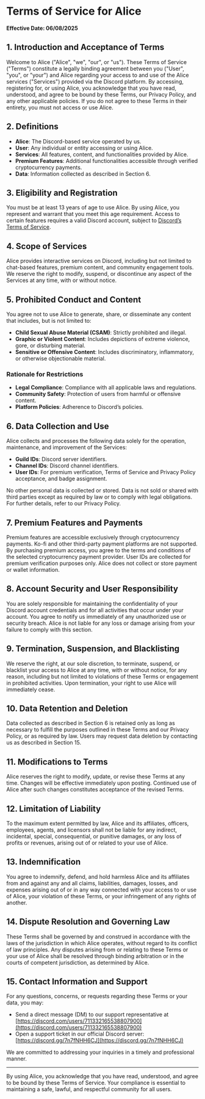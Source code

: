 # Terms of Service for Alice

**Effective Date: 06/08/2025**

## 1. Introduction and Acceptance of Terms

Welcome to Alice ("Alice", "we", "our", or "us"). These Terms of Service ("Terms") constitute a legally binding agreement between you ("User", "you", or "your") and Alice regarding your access to and use of the Alice services ("Services") provided via the Discord platform. By accessing, registering for, or using Alice, you acknowledge that you have read, understood, and agree to be bound by these Terms, our Privacy Policy, and any other applicable policies. If you do not agree to these Terms in their entirety, you must not access or use Alice.

## 2. Definitions

- **Alice**: The Discord-based service operated by us.
- **User**: Any individual or entity accessing or using Alice.
- **Services**: All features, content, and functionalities provided by Alice.
- **Premium Features**: Additional functionalities accessible through verified cryptocurrency payments.
- **Data**: Information collected as described in Section 6.

## 3. Eligibility and Registration

You must be at least 13 years of age to use Alice. By using Alice, you represent and warrant that you meet this age requirement. Access to certain features requires a valid Discord account, subject to [Discord’s Terms of Service](https://discord.com/terms).

## 4. Scope of Services

Alice provides interactive services on Discord, including but not limited to chat-based features, premium content, and community engagement tools. We reserve the right to modify, suspend, or discontinue any aspect of the Services at any time, with or without notice.

## 5. Prohibited Conduct and Content

You agree not to use Alice to generate, share, or disseminate any content that includes, but is not limited to:
- **Child Sexual Abuse Material (CSAM)**: Strictly prohibited and illegal.
- **Graphic or Violent Content**: Includes depictions of extreme violence, gore, or disturbing material.
- **Sensitive or Offensive Content**: Includes discriminatory, inflammatory, or otherwise objectionable material.

### Rationale for Restrictions
- **Legal Compliance**: Compliance with all applicable laws and regulations.
- **Community Safety**: Protection of users from harmful or offensive content.
- **Platform Policies**: Adherence to Discord’s policies.

## 6. Data Collection and Use

Alice collects and processes the following data solely for the operation, maintenance, and improvement of the Services:
- **Guild IDs**: Discord server identifiers.
- **Channel IDs**: Discord channel identifiers.
- **User IDs**: For premium verification, Terms of Service and Privacy Policy acceptance, and badge assignment.

No other personal data is collected or stored. Data is not sold or shared with third parties except as required by law or to comply with legal obligations. For further details, refer to our Privacy Policy.

## 7. Premium Features and Payments

Premium features are accessible exclusively through cryptocurrency payments. Ko-fi and other third-party payment platforms are not supported. By purchasing premium access, you agree to the terms and conditions of the selected cryptocurrency payment provider. User IDs are collected for premium verification purposes only. Alice does not collect or store payment or wallet information.

## 8. Account Security and User Responsibility

You are solely responsible for maintaining the confidentiality of your Discord account credentials and for all activities that occur under your account. You agree to notify us immediately of any unauthorized use or security breach. Alice is not liable for any loss or damage arising from your failure to comply with this section.

## 9. Termination, Suspension, and Blacklisting

We reserve the right, at our sole discretion, to terminate, suspend, or blacklist your access to Alice at any time, with or without notice, for any reason, including but not limited to violations of these Terms or engagement in prohibited activities. Upon termination, your right to use Alice will immediately cease.

## 10. Data Retention and Deletion

Data collected as described in Section 6 is retained only as long as necessary to fulfill the purposes outlined in these Terms and our Privacy Policy, or as required by law. Users may request data deletion by contacting us as described in Section 15.

## 11. Modifications to Terms

Alice reserves the right to modify, update, or revise these Terms at any time. Changes will be effective immediately upon posting. Continued use of Alice after such changes constitutes acceptance of the revised Terms.

## 12. Limitation of Liability

To the maximum extent permitted by law, Alice and its affiliates, officers, employees, agents, and licensors shall not be liable for any indirect, incidental, special, consequential, or punitive damages, or any loss of profits or revenues, arising out of or related to your use of Alice.

## 13. Indemnification

You agree to indemnify, defend, and hold harmless Alice and its affiliates from and against any and all claims, liabilities, damages, losses, and expenses arising out of or in any way connected with your access to or use of Alice, your violation of these Terms, or your infringement of any rights of another.

## 14. Dispute Resolution and Governing Law

These Terms shall be governed by and construed in accordance with the laws of the jurisdiction in which Alice operates, without regard to its conflict of law principles. Any disputes arising from or relating to these Terms or your use of Alice shall be resolved through binding arbitration or in the courts of competent jurisdiction, as determined by Alice.

## 15. Contact Information and Support

For any questions, concerns, or requests regarding these Terms or your data, you may:
- Send a direct message (DM) to our support representative at [https://discord.com/users/711332165538807900](https://discord.com/users/711332165538807900)
- Open a support ticket in our official Discord server: [https://discord.gg/7n7fNHH6CJ](https://discord.gg/7n7fNHH6CJ)

We are committed to addressing your inquiries in a timely and professional manner.

---

By using Alice, you acknowledge that you have read, understood, and agree to be bound by these Terms of Service. Your compliance is essential to maintaining a safe, lawful, and respectful community for all users.
